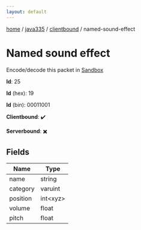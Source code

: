 ```yaml
---
layout: default
---
```


[home](/)  /  [java335](/protocol/java335)  /  [clientbound](/protocol/java335/clientbound)  /  named-sound-effect

# Named sound effect

Encode/decode this packet in [Sandbox](../../../sandbox/java335#Clientbound.NamedSoundEffect)

**Id**: 25

**Id** (hex): 19

**Id** (bin): 00011001

**Clientbound**: ✔️

**Serverbound**: ✖️

## Fields

Name | Type
---|---
name | string
category | varuint
position | int&lt;xyz&gt;
volume | float
pitch | float
